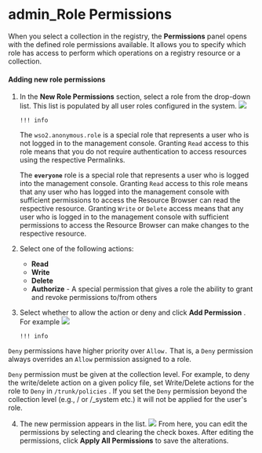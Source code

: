# admin\_Role Permissions

When you select a collection in the registry, the **Permissions** panel opens with the defined role permissions available. It allows you to specify which role has access to perform which operations on a registry resource or a collection.

#### Adding new role permissions

1.  In the **New Role Permissions** section, select a role from the drop-down list. This list is populated by all user roles configured in the system.
    ![](/assets/attachments/126562645/126562646.png)

        !!! info
    The `wso2.anonymous.role` is a special role that represents a user who is not logged in to the management console. Granting `Read` access to this role means that you do not require authentication to access resources using the respective Permalinks.

    The **`everyone`** role is a special role that represents a user who is logged into the management console. Granting `Read` access to this role means that any user who has logged into the management console with sufficient permissions to access the Resource Browser can read the respective resource. Granting `Write` or `Delete` access means that any user who is logged in to the management console with sufficient permissions to access the Resource Browser can make changes to the respective resource.


2.  Select one of the following actions:

    -   **Read**
    -   **Write**
    -   **Delete**
    -   **Authorize** - A special permission that gives a role the ability to grant and revoke permissions to/from others

3.  Select whether to allow the action or deny and click **Add Permission** . For example
    ![](/assets/attachments/126562645/126562647.png)

        !!! info
`Deny` permissions have higher priority over `Allow.` That is, a `Deny` permission always overrides an `Allow` permission assigned to a role.

`Deny` permission must be given at the collection level. For example, to deny the write/delete action on a given policy file, set Write/Delete actions for the role to `Deny` in `/trunk/policies` . If you set the `Deny` permission beyond the collection level (e.g., / or /\_system etc.) it will not be applied for the user's role.


4.  The new permission appears in the list.
    ![](/assets/attachments/126562645/126562648.png) From here, you can edit the permissions by selecting and clearing the check boxes. After editing the permissions, click **Apply All Permissions** to save the alterations.

